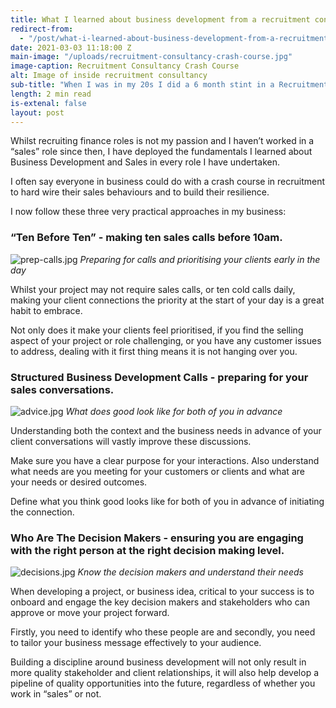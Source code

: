```yaml
---
title: What I learned about business development from a recruitment consultancy
redirect-from:
  - "/post/what-i-learned-about-business-development-from-a-recruitment-consultancy"
date: 2021-03-03 11:18:00 Z
main-image: "/uploads/recruitment-consultancy-crash-course.jpg"
image-caption: Recruitment Consultancy Crash Course
alt: Image of inside recruitment consultancy
sub-title: "When I was in my 20s I did a 6 month stint in a Recruitment Agency. "
length: 2 min read
is-extenal: false
layout: post
---
```


Whilst recruiting finance roles is not my passion and I haven’t worked in a “sales” role since then, I have deployed the fundamentals I learned about Business Development and Sales in every role I have undertaken.

I often say everyone in business could do with a crash course in recruitment to hard wire their sales behaviours and to build their resilience.

I now follow these three very practical approaches in my business:

### “Ten Before Ten” - making ten sales calls before 10am.

![prep-calls.jpg](/uploads/prep-calls.jpg)
_Preparing for calls and prioritising your clients early in the day_

Whilst your project may not require sales calls, or ten cold calls daily, making your client connections the priority at the start of your day is a great habit to embrace.

Not only does it make your clients feel prioritised, if you find the selling aspect of your project or role challenging, or you have any customer issues to address, dealing with it first thing means it is not hanging over you.

### Structured Business Development Calls - preparing for your sales conversations.

![advice.jpg](/uploads/advice.jpg)
_What does good look like for both of you in advance_

Understanding both the context and the business needs in advance of your client conversations will vastly improve these discussions.

Make sure you have a clear purpose for your interactions. Also understand what needs are you meeting for your customers or clients and what are your needs or desired outcomes.

Define what you think good looks like for both of you in advance of initiating the connection.

### Who Are The Decision Makers - ensuring you are engaging with the right person at the right decision making level.

![decisions.jpg](/uploads/decisions.jpg)
_Know the decision makers and understand their needs_

When developing a project, or business idea, critical to your success is to onboard and engage the key decision makers and stakeholders who can approve or move your project forward.

Firstly, you need to identify who these people are and secondly, you need to tailor your business message effectively to your audience.

Building a discipline around business development will not only result in more quality stakeholder and client relationships, it will also help develop a pipeline of quality opportunities into the future, regardless of whether you work in “sales” or not.
